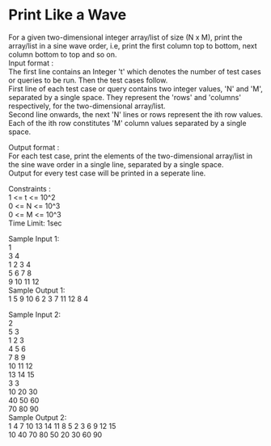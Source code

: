 # Print Like a Wave




For a given two-dimensional integer array/list of size (N x M), print the array/list in a sine wave order, i.e, print the first column top to bottom, next column bottom to top and so on.          
Input format :         
The first line contains an Integer 't' which denotes the number of test cases or queries to be run. Then the test cases follow.         
First line of each test case or query contains two integer values, 'N' and 'M', separated by a single space. They represent the 'rows' and 'columns' respectively, for the two-dimensional array/list.           
Second line onwards, the next 'N' lines or rows represent the ith row values.           
Each of the ith row constitutes 'M' column values separated by a single space.       

Output format :      
For each test case, print the elements of the two-dimensional array/list in the sine wave order in a single line, separated by a single space.       
Output for every test case will be printed in a seperate line.         

Constraints :           
1 <= t <= 10^2         
0 <= N <= 10^3        
0 <= M <= 10^3       
Time Limit: 1sec        

Sample Input 1:          
1        
3 4         
1  2  3  4         
5  6  7  8          
9 10 11 12         
Sample Output 1:          
1 5 9 10 6 2 3 7 11 12 8 4         

Sample Input 2:         
2         
5 3          
1 2 3         
4 5 6         
7 8 9          
10 11 12           
13 14 15        
3 3        
10 20 30          
40 50 60           
70 80 90       
Sample Output 2:       
1 4 7 10 13 14 11 8 5 2 3 6 9 12 15         
10 40 70 80 50 20 30 60 90       

